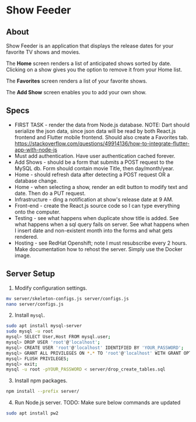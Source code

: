 # Show Feeder

## About
Show Feeder is an application that displays the release dates for
your favorite TV shows and movies.

The **Home** screen renders a list of anticipated shows sorted
by date. Clicking on a show gives you the option to remove it from
your Home list.

The **Favorites** screen renders a list of your favorite shows.

The **Add Show** screen enables you to add your own show.

## Specs
* FIRST TASK - render the data from Node.js database. NOTE: Dart
  should serialize the json data, since json data will be read by
  both React.js frontend and Flutter mobile frontend. Should also
  create a Favorites tab. https://stackoverflow.com/questions/49914136/how-to-integrate-flutter-app-with-node-js
* Must add authentication. Have user authentication cached forever.
* Add Shows - should be a form that submits a POST request to the
  MySQL db. Form should contain movie Title, then day/month/year.
* Home - should refresh data after detecting a POST request OR a
  database change.
* Home - when selecting a show, render an edit button to modify text
  and date. Then do a PUT request.
* Infrastructure - ding a notification at show's release date at 9 AM.
* Front-end - create the React.js source code so I can type
  everything onto the computer.
* Testing - see what happens when duplicate show title is added. See
  what happens when a sql query fails on server. See what happens
  when I insert date and non-existent month into the forms and what
  gets rendered.
* Hosting - see RedHat Openshift; note I must resubscribe every 2 hours. Make
  documentation how to rehost the server. Simply use the Docker image.

## Server Setup
1. Modify configuration settings.
```bash
mv server/skeleton-configs.js server/configs.js
nano server/configs.js
```

2. Install `mysql`.
```bash
sudo apt install mysql-server
sudo mysql -u root
mysql> SELECT User,Host FROM mysql.user;
mysql> DROP USER 'root'@'localhost';
mysql> CREATE USER 'root'@'localhost' IDENTIFIED BY 'YOUR_PASSWORD';
mysql> GRANT ALL PRIVILEGES ON *.* TO 'root'@'localhost' WITH GRANT OPTION;
mysql> FLUSH PRIVILEGES;
mysql> exit;
mysql -u root -pYOUR_PASSWORD < server/drop_create_tables.sql
```

3. Install npm packages.
```bash
npm install --prefix server/
```

4. Run Node.js server. TODO: Make sure below commands are updated
```bash
sudo apt install pw2
```
